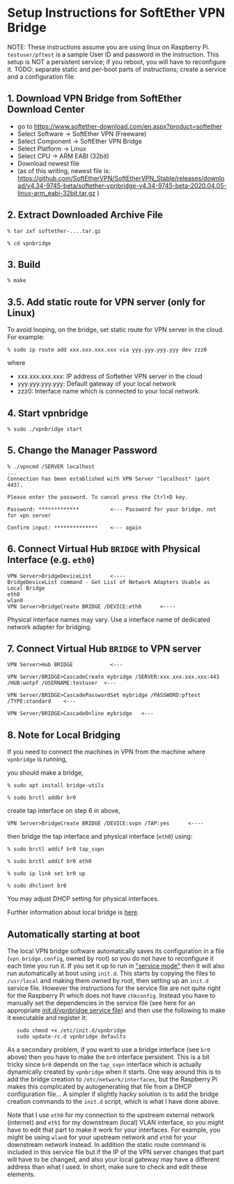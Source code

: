 # Setup Instructions for SoftEther VPN Bridge

NOTE: These instructions assume you are using linux on Raspberry Pi.
`testuser/pftest` is a sample User ID and password in the instruction.
This setup is NOT a persistent service; if you reboot, you will have to 
reconfigure it.  TODO: separate static and per-boot parts of instructions;
create a service and a configuration file.

## 1. Download VPN Bridge from SoftEther Download Center
- go to https://www.softether-download.com/en.aspx?product=softether
- Select Software -> SoftEther VPN (Freeware)
- Select Component -> SoftEther VPN Bridge
- Select Platform -> Linux
- Select CPU -> ARM EABI (32bit)
- Download newest file
- (as of this writing, newest file is: https://github.com/SoftEtherVPN/SoftEtherVPN_Stable/releases/download/v4.34-9745-beta/softether-vpnbridge-v4.34-9745-beta-2020.04.05-linux-arm_eabi-32bit.tar.gz )

## 2. Extract Downloaded Archive File

```
% tar zxf softether-....tar.gz

% cd vpnbridge
```

## 3. Build

```
% make
```
## 3.5. Add static route for VPN server (only for Linux)

To avoid looping, on the bridge,
set static route for VPN server in the cloud.  For example:
```
% sudo ip route add xxx.xxx.xxx.xxx via yyy.yyy.yyy.yyy dev zzz0
```
where 
- xxx.xxx.xxx.xxx: IP address of Softether VPN server in the cloud
- yyy.yyy.yyy.yyy: Default gateway of your local network
- zzz0: Interface name which is connected to your local network. 

## 4. Start vpnbridge

```
% sudo ./vpnbridge start
```

## 5. Change the Manager Password

```
% ./vpncmd /SERVER localhost
...
Connection has been established with VPN Server "localhost" (port 443).

Please enter the password. To cancel press the Ctrl+D key.

Password: *************          <--- Password for your bridge. not for vpn server

Confirm input: **************    <--- again
```

## 6. Connect Virtual Hub `BRIDGE` with Physical Interface (e.g. `eth0`)

```
VPN Server>BridgeDeviceList      <----
BridgeDeviceList command - Get List of Network Adapters Usable as Local Bridge
eth0
wlan0
VPN Server>BridgeCreate BRIDGE /DEVICE:eth0      <----
```
Physical interface names may vary.  Use a interface name of dedicated network adapter for bridging. 

## 7. Connect Virtual Hub `BRIDGE` to VPN server

```
VPN Server>Hub BRIDGE            <---

VPN Server/BRIDGE>CascadeCreate mybridge /SERVER:xxx.xxx.xxx.xxx:443 /HUB:wotpf /USERNAME:testuser  <---

VPN Server/BRIDGE>CascadePasswordSet mybridge /PASSWORD:pftest /TYPE:standard    <---

VPN Server/BRIDGE>CascadeOnline mybridge   <---
```

## 8. Note for Local Bridging
If you need to connect the machines in VPN from the machine where `vpnbridge` is running,

you should make a bridge,

```
% sudo apt install bridge-utils

% sudo brctl addbr br0
```

create tap interface on step 6 in above,

```
VPN Server>BridgeCreate BRIDGE /DEVICE:svpn /TAP:yes      <----
```

then bridge the tap interface and physical interface (`eth0`) using:

```
% sudo brctl addif br0 tap_svpn

% sudo brctl addif br0 eth0

% sudo ip link set br0 up

% sudo dhclient br0
```

You may adjust DHCP setting for physical interfaces.

Further information about local bridge is [here](https://www.softether.org/4-docs/1-manual/3._SoftEther_VPN_Server_Manual/3.6_Local_Bridges#3.6.11_Points_to_Note_when_Local_Bridging_in_Linux.2C_FreeBSD.2C_Solaris_or_Mac_OS_X).

## Automatically starting at boot
The local VPN bridge software automatically saves its configuration in a file (`vpn_bridge.config`, owned by root) so
you do not have to reconfigure it each time you run it.
If you set it up to run in 
["service mode"](https://www.softether.org/4-docs/1-manual/7._Installing_SoftEther_VPN_Server/7.3_Install_on_Linux_and_Initial_Configurations) 
then it will also run automatically at boot using `init.d`.
This starts by copying the files to `/usr/local` and making them owned by root,
then setting up an `init.d` service file.  However the instructions for the service file are not
quite right for the Raspberry Pi which does not have `chkconfig`.
Instead you have to 
manually set the dependencies in the service file (see here for an appropriate 
[init.d/vpnbridge service file](vpnbridge)) and then use the following to 
make it executable and register it:
```
   sudo chmod +x /etc/init.d/vpnbridge
   sudo update-rc.d vpnbridge defaults
```

As a secondary problem,
if you want to use a bridge interface (see `br0` above) then you have to make the 
`br0` interface persistent.  This is a bit tricky since `br0` depends on the
`tap_svpn` interface which
is actually dynamically created by `vpnbridge` when it starts.
One way around this is to add the 
bridge creation to `/etc/network/interfaces`, but the Raspberry Pi makes this complicated by autogenerating 
that file from a DHCP configuration file...
A simpler if slightly hacky solution is to add the 
bridge creation commands to the `init.d` script, which is what I have done above.

Note that I use `eth0` for my connection to the upstream external network (internet) and
`eth1` for my downstream (local) VLAN interface, so you might have to edit that part to
make it work for your interfaces.  For example, you might be using `wlan0` for your upstream network
and `eth0` for your downstream network instead.  In addition the static route command is included
in this service file but if the IP of the VPN server changes that part will have to be changed,
and also your local gateway may have a different address than what I used.  In short, make sure to
check and edit these elements.
